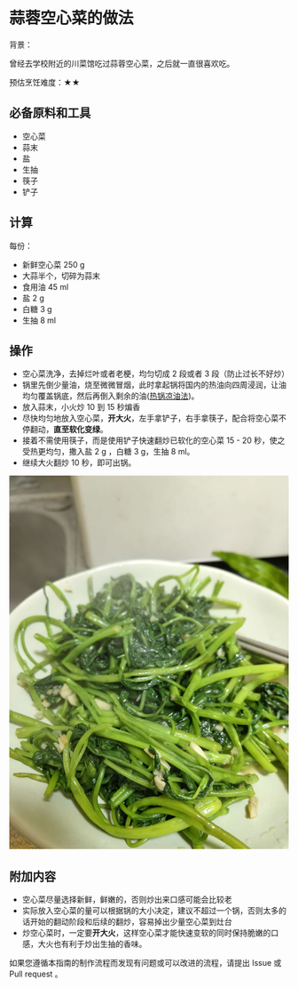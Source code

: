 # 蒜蓉空心菜的做法

背景：

曾经去学校附近的川菜馆吃过蒜蓉空心菜，之后就一直很喜欢吃。

预估烹饪难度：★★

## 必备原料和工具

* 空心菜
* 蒜末
* 盐
* 生抽
* 筷子
* 铲子

## 计算

每份：

* 新鲜空心菜 250 g
* 大蒜半个，切碎为蒜末
* 食用油 45 ml
* 盐 2 g
* 白糖 3 g
* 生抽 8 ml

## 操作

* 空心菜洗净，去掉烂叶或者老梗，均匀切成 2 段或者 3 段（防止过长不好炒）
* 锅里先倒少量油，烧至微微冒烟，此时拿起锅将国内的热油向四周浸润，让油均匀覆盖锅底，然后再倒入剩余的油([热锅凉油法](https://cook.aiursoft.com/tips/learn/%E5%AD%A6%E4%B9%A0%E7%82%92%E4%B8%8E%E7%85%8E/?h=%E7%83%AD%E9%94%85#_5))。
* 放入蒜末，小火炒 10 到 15 秒煸香
* 尽快均匀地放入空心菜，**开大火**，左手拿铲子，右手拿筷子，配合将空心菜不停翻动，**直至软化变绿**。
* 接着不需使用筷子，而是使用铲子快速翻炒已软化的空心菜 15 - 20 秒，使之受热更均匀，撒入盐 2 g ，白糖 3 g，生抽 8 ml。
* 继续大火翻炒 10 秒，即可出锅。

![示例菜成品](./1.JPG)

## 附加内容

* 空心菜尽量选择新鲜，鲜嫩的，否则炒出来口感可能会比较老
* 实际放入空心菜的量可以根据锅的大小决定，建议不超过一个锅，否则太多的话开始的翻动阶段和后续的翻炒，容易掉出少量空心菜到灶台
* 炒空心菜时，一定要**开大火**，这样空心菜才能快速变软的同时保持脆嫩的口感，大火也有利于炒出生抽的香味。

如果您遵循本指南的制作流程而发现有问题或可以改进的流程，请提出 Issue 或 Pull request 。
